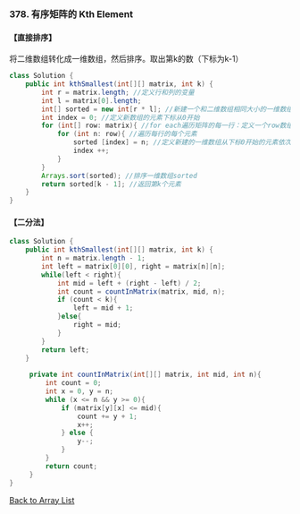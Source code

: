 ### 378. 有序矩阵的 Kth Element



#### 【直接排序】

将二维数组转化成一维数组，然后排序。取出第k的数（下标为k-1）

```java
class Solution {
    public int kthSmallest(int[][] matrix, int k) {
        int r = matrix.length; //定义行和列的变量
        int l = matrix[0].length;
        int[] sorted = new int[r * l]; //新建一个和二维数组相同大小的一维数组
        int index = 0; //定义新数组的元素下标从0开始
        for (int[] row: matrix){ //for each遍历矩阵的每一行：定义一个row数组的变量，遍历范围是matrix
            for (int n: row){ //遍历每行的每个元素
                sorted [index] = n; //定义新建的一维数组从下标0开始的元素依次等于matrix的元素
                index ++;
            }
        }
        Arrays.sort(sorted); //排序一维数组sorted
        return sorted[k - 1]; //返回第k个元素
    }
}
```





#### 【二分法】





```java
class Solution {
    public int kthSmallest(int[][] matrix, int k) {
        int n = matrix.length - 1;
        int left = matrix[0][0], right = matrix[n][n];
        while(left < right){
            int mid = left + (right - left) / 2;
            int count = countInMatrix(matrix, mid, n);
            if (count < k){
                left = mid + 1;
            }else{
                right = mid;
            }
        }
        return left;
    }
    
     private int countInMatrix(int[][] matrix, int mid, int n){
         int count = 0;
         int x = 0, y = n;
         while (x <= n && y >= 0){
             if (matrix[y][x] <= mid){
                 count += y + 1;
                 x++;
             } else {
                 y--;
             }
         }
         return count;
     }
}
```



[Back to Array List](https://github.com/xiaoshuzhao/leetcode-notes-java/blob/main/%E6%95%B0%E6%8D%AE%E7%BB%93%E6%9E%84/%E6%95%B0%E7%BB%84/Array%20List.md)
